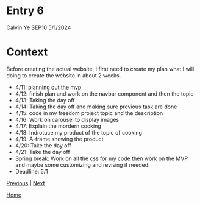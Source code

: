 # Entry 6

Calvin Ye
SEP10 5/1/2024

# Context

Before creating the actual website, I first need to create my plan what I will doing to create the website in about 2 weeks. 

* 4/11: planning out the mvp
* 4/12: finish plan and work on the navbar component and then the topic
* 4/13: Taking the day off
* 4/14: Taking the day off and making sure previous task are done
* 4/15: code in my freedom project topic and the description
* 4/16: Work on carousel to display images
* 4/17: Explain the mordern cooking
* 4/18: Indrotuce my product of the topic of cooking
* 4/19: A-frame showing the product
* 4/20: Take the day off
* 4/21: Take the day off
* Spring break: Work on all the css for my code then work on the MVP and maybe some customizing and revising if needed.
* Deadline: 5/1

[Previous](entry05.md) | [Next](entry07.md)

[Home](../README.md)
